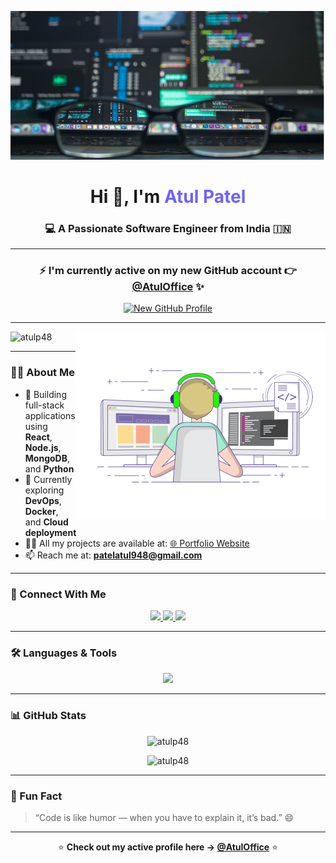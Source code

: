 <!-- Header -->
![logo](https://github.com/Atulp48/Atulp48/blob/main/Screenshot%202024-10-18%20065937.png)

<h1 align="center">
  Hi 👋, I'm <span style="color:#6C63FF;">Atul Patel</span>
</h1>
<h3 align="center">💻 A Passionate Software Engineer from India 🇮🇳</h3>

---

<div align="center">
  <h3>⚡ I'm currently active on my new GitHub account 👉 
  <a href="https://github.com/AtulOffice" target="_blank">@AtulOffice</a> ✨</h3>
  
  <a href="https://github.com/AtulOffice" target="_blank">
    <img src="https://img.shields.io/badge/Visit-New%20GitHub%20Profile-blueviolet?style=for-the-badge&logo=github" alt="New GitHub Profile"/>
  </a>
</div>

---

<img align="right" alt="coding" width="400" src="https://github.com/Atulp48/Atulp48/blob/main/hi.gif">

<p align="left">
  <img src="https://komarev.com/ghpvc/?username=atulp48&label=Profile%20views&color=0e75b6&style=flat" alt="atulp48" />
</p>

---

### 👨‍💻 About Me  

- 🚀 Building full-stack applications using **React**, **Node.js**, **MongoDB**, and **Python**  
- 🌱 Currently exploring **DevOps**, **Docker**, and **Cloud deployment**  
- 👨‍💻 All my projects are available at: [🌐 Portfolio Website](https://atul18.netlify.app)  
- 📫 Reach me at: **patelatul948@gmail.com**

---

### 🤝 Connect With Me  

<p align="center">
  <a href="https://www.linkedin.com/in/atul-kumar-patel-997337226/" target="_blank">
    <img src="https://img.shields.io/badge/LinkedIn-0077B5.svg?style=for-the-badge&logo=linkedin&logoColor=white"/>
  </a>
  
  <a href="https://www.geeksforgeeks.org/user/patelatp0j3/" target="_blank">
    <img src="https://img.shields.io/badge/GeeksforGeeks-2F8D46.svg?style=for-the-badge&logo=geeksforgeeks&logoColor=white"/>
  </a>
  
  <a href="https://leetcode.com/u/patelatp0j3/" target="_blank">
    <img src="https://img.shields.io/badge/LeetCode-FFA116.svg?style=for-the-badge&logo=leetcode&logoColor=white"/>
  </a>
</p>


---

### 🛠️ Languages & Tools  

<p align="center">
  <img src="https://skillicons.dev/icons?i=html,css,js,react,redux,nodejs,express,mongodb,mysql,python,cpp,tailwind,docker,redis,firebase,git" />
</p>

---

### 📊 GitHub Stats  

<p align="center">
  <img src="https://github-readme-stats.vercel.app/api/top-langs?username=atulp48&show_icons=true&locale=en&layout=compact&theme=tokyonight" alt="atulp48" />
</p>

<p align="center">
  <img src="https://github-readme-streak-stats.herokuapp.com/?user=atulp48&theme=tokyonight" alt="atulp48" />
</p>

---

### 🌟 Fun Fact  

> “Code is like humor — when you have to explain it, it’s bad.” 😄

---

<div align="center">
  
⭐ **Check out my active profile here → [@AtulOffice](https://github.com/AtulOffice)** ⭐  

</div>
